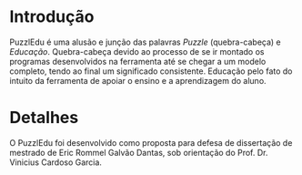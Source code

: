 # Introdução #

PuzzlEdu é uma alusão e junção das palavras _Puzzle_ (quebra-cabeça) e _Educação_. Quebra-cabeça devido ao processo de se ir montado os programas desenvolvidos na ferramenta até se chegar a um modelo completo, tendo ao final um significado consistente. Educação pelo fato do intuito da ferramenta de apoiar o ensino e a aprendizagem do aluno.


# Detalhes #

O PuzzlEdu foi desenvolvido como proposta para defesa de dissertação de mestrado de Eric Rommel Galvão Dantas, sob orientação do Prof. Dr. Vinicius Cardoso Garcia.